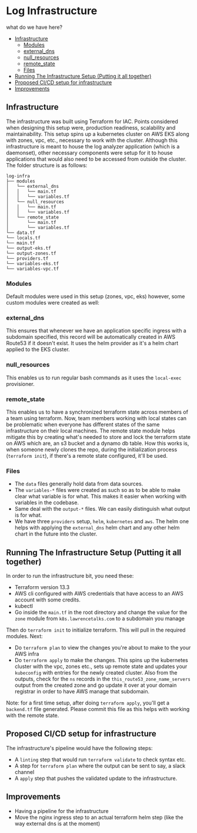 # Log Infrastructure

what do we have here?

- [Infrastructure](#Infrastructure)
    - [Modules](#Modules)
    - [external_dns](#external_dns)
    - [null_resources](#null_resources)
    - [remote_state](#remote_state)
    - [Files](#Files)
- [Running The Infrastructure Setup (Putting it all together)](#Running-The-Infrastructure-Setup-Putting-it-all-together)
- [Proposed CI/CD setup for infrastructure](#Proposed-CI-CD-setup-for-infrastructure)
- [Improvements](#Improvements)

## Infrastructure
The infrastructure was built using Terraform for IAC. Points considered when designing this setup were, production readiness, scalability and maintainability. This setup spins up a kubernetes cluster on AWS EKS along with zones, vpc, etc., necessary to work with the cluster. Although this infrastructure is meant to house the log analyzer application (which is a daemonset), other necessary components were setup for it to house applications that would also need to be accessed from outside the cluster. The folder structure is as follows:
```
log-infra
├── modules
│   └── external_dns
│   │   └── main.tf
│   │   └── variables.tf
│   └── null_resources
│   │   └── main.tf
│   │   └── variables.tf
│   └── remote_state
│       └── main.tf
│       └── variables.tf
└── data.tf
└── locals.tf
└── main.tf
└── output-eks.tf
└── output-zones.tf
└── providers.tf
└── variables-eks.tf
└── variables-vpc.tf
```

### Modules
Default modules were used in this setup (zones, vpc, eks) however, some custom modules were created as well:
### external_dns
This ensures that whenever we have an application specific ingress with a subdomain specified, this record will be automatically created in AWS Route53 if it doesn't exist. It uses the helm provider as it's a helm chart applied to the EKS cluster.
### null_resources
This enables us to run regular bash commands as it uses the `local-exec` provisioner.
### remote_state
This enables us to have a synchronized terraform state across members of a team using terraform. Now, team members working with local states can be problematic when everyone has different states of the same infrastructure on their local machines. The remote state module helps mitigate this by creating what's needed to store and lock the terraform state on AWS which are, an s3 bucket and a dynamo db table. How this works is, when someone newly clones the repo, during the initialization process (`terraform init`), if there's a remote state configured, it'll be used.
### Files
- The `data` files generally hold data from data sources.
- The `variables-*` files were created as such so as to be able to make clear what variable is for what. This makes it easier when working with variables in the codebase.
- Same deal with the `output-*` files. We can easily distinguish what output is for what.
- We have three `providers` setup, `helm`, `kubernetes` and `aws`. The helm one helps with applying the `external_dns` helm chart and any other helm chart in the future into the cluster.

## Running The Infrastructure Setup (Putting it all together)
In order to run the infrastructure bit, you need these:
- Terraform version 13.3
- AWS cli configured with AWS credentials that have access to an AWS account with some credits.
- kubectl
- Go inside the `main.tf` in the root directory and change the value for the `zone` module from `k8s.lawrencetalks.com` to a subdomain you manage

Then do `terraform init` to initialize terraform. This will pull in the required modules. Next:
- Do `terraform plan` to view the changes you're about to make to the your AWS infra
- Do `terraform apply` to make the changes. This spins up the kubernetes cluster with the vpc, zones etc., sets up remote state and updates your `kubeconfig` with entries for the newly created cluster. Also from the outputs, check for the `ns` records in the `this_route53_zone_name_servers` output from the created zone and go update it over at your domain registrar in order to have AWS manage that subdomain.

Note: for a first time setup, after doing `terraform apply`, you'll get a `backend.tf` file generated. Please commit this file as this helps with working with the remote state.


## Proposed CI/CD setup for infrastructure
The infrastructure's pipeline would have the following steps:
- A `linting` step that would run `terraform validate` to check syntax etc.
- A step for `terraform plan` where the output can be sent to say, a slack channel
- A `apply` step that pushes the validated update to the infrastructure.

## Improvements
- Having a pipeline for the infrastructure
- Move the nginx ingress step to an actual terraform helm step (like the way external dns is at the moment)
